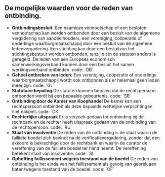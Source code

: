 ## De mogelijke waarden voor de reden van ontbinding.

- **Ontbindingsbesluit**: Een naamloze vennootschap of een besloten vennootschap kan worden
  ontbonden door een besluit van de algemene vergadering van
  aandeelhouders; een vereniging, coöperatie of onderlinge
  waarborgmaatschappij door een besluit van de algemene
  ledenvergadering. Een stichting kan door een besluitvan het
  stichtingsbestuur worden ontbonden, tenzij dit in de statuten anders is
  geregeld. De leden van een Europees economisch
  samenwerkingsverband kunnen door een besluit het samen
  werkingsverband ontbinden.
  code: ´OB´
- **Geheel ontbreken van leden**: Een vereniging, coöperatie of onderlinge waarborgmaatschappij wordt ook ontbonden als er helemaal geen leden meer zijn.
  code: ´GL´
- **Statutaire bepaling** De statuten kunnen bepalen dat de rechtspersoon ontbonden wordt bij een
  bepaalde gebeurtenis.
  code: ´SB´
- **Ontbinding door de Kamer van Koophandel**
  De kamer kan een rechtspersoon ontbinden als deze bepaalde wettelijke
  verplichtingen niet nakomt.
  code: ´DK´
- **Rechterlijke uitspraak** Er is verzoek gedaan tot ontbinding bij de rechtbank en de rechter heeft
  uitspraak gedaan van de ontbinding van de rechtspersoon.
  code: ´RU´
- **Staat van insolventie** De reden van de ontbinding is de staat waarin de failliete boedel zich
  bevindt na de verificatievergadering, zonder dat een akkoord is
  bekrachtigd door de rechtbank en waarin de curator de vereffening van de
  failliete boedel ter hand neemt. De vereffening betekent staat van
  insolventie.
  code: ´SL´
- **Opheffing faillissement wegens toestand van de boedel**
  De reden van ontbinding is het einde van het faillissement als gevolg van
  gebrek aan baten/wegens toestand van de boedel.
  code: ´OF´
